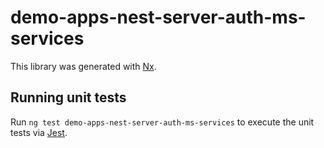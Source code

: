 # demo-apps-nest-server-auth-ms-services

This library was generated with [Nx](https://nx.dev).

## Running unit tests

Run `ng test demo-apps-nest-server-auth-ms-services` to execute the unit tests via [Jest](https://jestjs.io).
